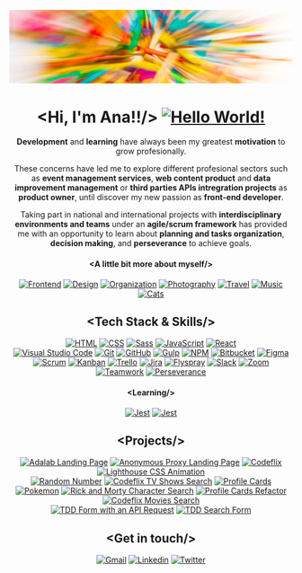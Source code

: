 ![Ana Guerra Abaroa Profile](./images/profile_banner.jpg)

<h1 align="center">&lt;Hi, I'm Ana!!/&gt; <a href="https://github.com/anaguerraabaroa"
    ><img
      title="Hello World!"
      alt="Hello World!"
      src="https://cdn.icon-icons.com/icons2/1325/PNG/48/hifive4x_86990.png"
  /></a></h1>

<p align="center">
  <strong>Development</strong> and <strong>learning</strong> have always been my greatest <strong>motivation</strong> to grow
  profesionally.
</p>

<p align="center">
  These concerns have led me to explore different profesional sectors such as
  <strong>event management services</strong>, <strong>web content product</strong> and <strong>data improvement management</strong> or <strong>third parties APIs intregration projects</strong> as <strong>product owner</strong>, until
  discover my new passion as <strong>front-end developer</strong>.
</p>

<p align="center">
  Taking part in national and international projects with <strong>interdisciplinary environments and teams</strong> under an <strong>agile/scrum framework</strong> has provided me with an opportunity to learn about <strong>planning and tasks organization</strong>, <strong>decision making</strong>, and <strong>perseverance</strong> to achieve goals.
</p>

<h4 align="center">&lt;A little bit more about myself/&gt;</h4>

<div align="center">
  <a href="https://github.com/anaguerraabaroa"
    ><img
      title="Frontend"
      alt="Frontend"
      src="https://icon-icons.com/icons2/936/PNG/32/open-laptop-computer_icon-icons.com_73474.png"
  /></a>
  <a href="https://github.com/anaguerraabaroa"
    ><img
      title="Design"
      alt="Design"
      src="https://icon-icons.com/icons2/2389/PNG/32/figma_logo_icon_145280.png"
  /></a>
  <a href="https://github.com/anaguerraabaroa"
    ><img
      title="Organization"
      alt="Organization"
      src="https://icon-icons.com/icons2/2644/PNG/32/kanban_fill_icon_159491.png"
  /></a>
  <a href="https://github.com/anaguerraabaroa"
    ><img
      title="Photography"
      alt="Photography"
      src="https://icon-icons.com/icons2/934/PNG/32/photo-camera-black-tool_icon-icons.com_72960.png"
  /></a>
  <a href="https://github.com/anaguerraabaroa"
    ><img
      title="Travel"
      alt="Travel"
      src="https://icon-icons.com/icons2/1862/PNG/32/planetearth_118372.png"
  /></a>
  <a href="https://github.com/anaguerraabaroa"
    ><img
      title="Music"
      alt="Music"
      src="https://icon-icons.com/icons2/607/PNG/32/headphone-audio-tool-in-black-version_icon-icons.com_56296.png"
  /></a>
  <a href="https://github.com/anaguerraabaroa"
    ><img
      title="Cats"
      alt="Cats"
      src="https://icon-icons.com/icons2/622/PNG/32/baidu-paw-logo_icon-icons.com_57182.png"
  /></a>
</div>

<h2 align="center">&lt;Tech Stack & Skills/&gt;</h2>

<div align="center">
  <a href="https://html.spec.whatwg.org/"
    ><img
      title="HTML"
      alt="HTML"
      src="https://img.shields.io/badge/-HTML5-E34F26?style=flat-square&logo=html5&logoColor=white"
  /></a>
  <a href="https://www.w3.org/Style/CSS/"
    ><img
      title="CSS"
      alt="CSS"
      src="https://img.shields.io/badge/-CSS3-1572B6?style=flat&logo=css3&logoColor=white"
  /></a>
  <a href="https://sass-lang.com/"
    ><img
      title="Sass"
      alt="Sass"
      src="https://img.shields.io/badge/-SASS-cc6699?style=flat&logo=sass&logoColor=ffffff"
  /></a>
  <a href="https://www.ecma-international.org/ecma-262/"
    ><img
      title="JavaScript"
      alt="JavaScript"
      src="https://img.shields.io/badge/-JavaScript-F7DF1E?style=flat&logo=javascript&logoColor=black"
  /></a>
  <a href="https://es.reactjs.org/"
    ><img
      title="React"
      alt="React"
      src="https://img.shields.io/badge/-React-61DAFB?style=flat&logo=react&logoColor=black"
  /></a>
</div>
<div align="center">
  <a href="https://code.visualstudio.com/"
    ><img
      title="Visual Studio Code"
      alt="Visual Studio Code"
      src="https://img.shields.io/badge/-VSCode-007ACC?style=flat&logo=visual-studio-code&logoColor=white"
  /></a>
  <a href="https://git-scm.com/"
    ><img
      title="Git"
      alt="Git"
      src="https://img.shields.io/badge/-Git-F05032?style=flat&logo=git&logoColor=white"
  /></a>
  <a href="https://github.com/"
    ><img
      title="GitHub"
      alt="GitHub"
      src="https://img.shields.io/badge/-GitHub-181717?style=flat&logo=github&logoColor=white"
  /></a>
  <a href="https://gulpjs.com/"
    ><img
      title="Gulp"
      alt="Gulp"
      src="https://img.shields.io/badge/-Gulp-CF4647?style=flat&logo=gulp&logoColor=white"
  /></a>
  <a href="https://www.npmjs.com/"
    ><img
      title="NPM"
      alt="NPM"
      src="https://img.shields.io/badge/-npm-CB3837?style=flat&logo=npm&logoColor=white"
  /></a>
  <a href="https://bitbucket.org/"
    ><img
      title="Bitbucket"
      alt="Bitbucket"
      src="https://img.shields.io/badge/-Bitbucket-0052CC?style=flat&logo=bitbucket&logoColor=white"
  /></a>
 <a href="https://www.figma.com/"
    ><img
      title="Figma"
      alt="Figma"
      src="https://img.shields.io/badge/-Figma-F24E1E?style=flat&logo=figma&logoColor=white"
  /></a>
</div>


<div align="center">
  <a href="https://agilemanifesto.org/iso/es/manifesto.html"
    ><img
      title="Scrum"
      alt="Scrum"
      src="https://img.shields.io/badge/-Scrum-0052CC?style=flat&logo=jira-software&logoColor=white"
  /></a>
  <a href="https://kanbantool.com/kanban-library/introduction/"
    ><img
      title="Kanban"
      alt="Kanban"
      src="https://img.shields.io/badge/-Kanban-0079BF?style=flat&logo=trello&logoColor=white"
  /></a>
  <a href="https://trello.com/es/"
    ><img
      title="Trello"
      alt="Trello"
      src="https://img.shields.io/badge/-Trello-0079BF?style=flat&logo=trello&logoColor=white"
  /></a>
  <a href="https://www.atlassian.com/es/software/jira"
    ><img
      title="Jira"
      alt="Jira"
      src="https://img.shields.io/badge/-Jira-0052CC?style=flat&logo=jira&logoColor=white"
  /></a>
  <a href="https://www.flyspray.org/"
    ><img
      title="Flyspray"
      alt="Flyspray"
      src="https://img.shields.io/badge/-Flyspray-0052CC?style=flat&logo=jira&logoColor=white"
  /></a>
  <a href="https://slack.com/intl/es-es/"
    ><img
      title="Slack"
      alt="Slack"
      src="https://img.shields.io/badge/-Slack-4A154B?style=flat&logo=slack&logoColor=white"
  /></a>
  <a href="https://zoom.us/"
    ><img
      title="Zoom"
      alt="Zoom"
      src="https://img.shields.io/badge/-Zoom-2D8CFF?style=flat&logo=zoom&logoColor=white"
  /></a>
  <a href="https://github.com/anaguerraabaroa/"
    ><img
      title="Teamwork"
      alt="Teamwork"
      src="https://img.shields.io/badge/-Teamwork-6264A7?style=flat&logo=microsoft-teams&logoColor=white"
  /></a>
  <a href="https://github.com/anaguerraabaroa/"
    ><img
      title="Perseverance"
      alt="Perseverance"
      src="https://img.shields.io/badge/-Perseverance-4285F4?style=flat&logo=google-drive&logoColor=white"
  /></a>
</div>

<h4 align="center">&lt;Learning/&gt;</h4>

<div align="center">
  <a href="https://jestjs.io/"
    ><img
      title="Jest"
      alt="Jest"
      src="https://img.shields.io/badge/-Jest-C21325?style=flat&logo=jest&logoColor=white"
  /></a>
  <a href="https://testing-library.com/"
    ><img
      title="Jest"
      alt="Jest"
      src="https://img.shields.io/badge/-Testing Library-E33332?style=flat&logo=testing-library&logoColor=white"
  /></a>
</div>

<h2 align="center">&lt;Projects/&gt;</h2>

<div align="center">
  <a href="https://github.com/anaguerraabaroa/adalab-landing-page"
    ><img
      title="Adalab Landing Page"
      alt="Adalab Landing Page"
      src="https://img.shields.io/badge/Adalab_Landing_Page-000000?style=flat&logo=html5&logoColor=white"
  /></a>
  <a href="https://github.com/anaguerraabaroa/anonymous-proxy-landing-page"
    ><img
      title="Anonymous Proxy Landing Page"
      alt="Anonymous Proxy Landing Page"
      src="https://img.shields.io/badge/Anonymous_Proxy_Landing_Page-000000?style=flat&logo=html5&logoColor=white"
  /></a>
  <a href="https://github.com/anaguerraabaroa/codeflix"
    ><img
      title="Codeflix"
      alt="Codeflix"
      src="https://img.shields.io/badge/Codeflix-000000?style=flat&logo=html5&logoColor=white"
  /></a>
  <a href="https://github.com/anaguerraabaroa/lighthouse"
    ><img
      title="Lighthouse CSS Animation"
      alt="Lighthouse CSS Animation"
      src="https://img.shields.io/badge/Lighthouse-000000?style=flat&logo=html5&logoColor=white"
  /></a>
</div>
<div align="center">
  <a href="https://github.com/anaguerraabaroa/random-number"
    ><img
      title="Random Number"
      alt="Random Number"
      src="https://img.shields.io/badge/Random_Number-000000?style=flat&logo=javascript&logoColor=white"
  /></a>   
  <a href="https://github.com/anaguerraabaroa/javascript-codeflix-shows-search"
    ><img
      title="Codeflix TV Shows Search"
      alt="Codeflix TV Shows Search"
      src="https://img.shields.io/badge/Codeflix_TV_Shows_Search-000000?style=flat&logo=javascript&logoColor=white"
  /></a>
  <a href="https://github.com/anaguerraabaroa/profile-cards">
    <img
      title="Profile Cards"
      alt="Profile Cards"
      src="https://img.shields.io/badge/Profile_Cards-000000?style=flat&logo=javascript&logoColor=white"
  /></a>
</div>
<div align="center">
  <a href="https://github.com/anaguerraabaroa/pokemon"
    ><img
      title="Pokemon"
      alt="Pokemon"
      src="https://img.shields.io/badge/Pokemon-000000?style=flat&logo=react&logoColor=white"
  /></a>
  <a href="https://github.com/anaguerraabaroa/rick-and-morty-character-search"
    ><img
      title="Rick and Morty Character Search"
      alt="Rick and Morty Character Search"
      src="https://img.shields.io/badge/Rick_and_Morty_Character_Search-000000?style=flat&logo=react&logoColor=white"
  /></a>
  <a href="https://github.com/anaguerraabaroa/profile-cards-refactor"
    ><img
      title="Profile Cards Refactor"
      alt="Profile Cards Refactor"
      src="https://img.shields.io/badge/Profile_Cards_Refactor-000000?style=flat&logo=react&logoColor=white"
  /></a>
  <a href="https://github.com/anaguerraabaroa/react-codeflix-movies-search"
    ><img
      title="Codeflix Movies Search"
      alt="Codeflix Movies Search"
      src="https://img.shields.io/badge/Codeflix_Movies_Search-000000?style=flat&logo=react&logoColor=white"
  /></a>
</div>
<div align="center">
  <a href="https://github.com/anaguerraabaroa/react-tdd-form"
    ><img
      title="TDD Form with an API Request"
      alt="TDD Form with an API Request"
      src="https://img.shields.io/badge/-TDD_Form_with_an_API_Request-000000?style=flat&logo=testing-library&logoColor=white"
  /></a>
    <a href="https://github.com/anaguerraabaroa/react-tdd-search-form"
    ><img
      title="TDD Search Form"
      alt="TDD Search Form"
      src="https://img.shields.io/badge/-TDD_Search_Form-000000?style=flat&logo=testing-library&logoColor=white"
  /></a>
</div>

<h2 align="center">&lt;Get in touch/&gt;</h2>

<div align="center">
  <a href="mailto:ana.guerra.abaroa@gmail.com"
    ><img
      title="Gmail"
      alt="Gmail"
      src="https://img.shields.io/badge/-Gmail-EA4335?style=flat&logo=gmail&logoColor=white"
  /></a>
  <a href="https://www.linkedin.com/in/anaguerraabaroa/"
    ><img
      title="Linkedin"
      alt="Linkedin"
      src="https://img.shields.io/badge/-Linkedin-0077B5?style=flat&logo=linkedin&logoColor=white"
  /></a>
  <a href="https://twitter.com/anaguerraabaroa/"
    ><img
      title="Twitter"
      alt="Twitter"
      src="https://img.shields.io/badge/-Twitter-1DA1F2?style=flat&logo=twitter&logoColor=white"
  /></a>
</div>
